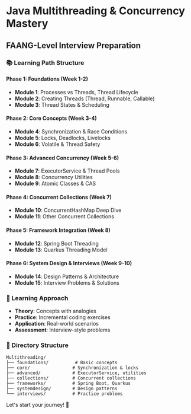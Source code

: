# Java Multithreading & Concurrency Mastery

## FAANG-Level Interview Preparation

### 📚 Learning Path Structure

#### Phase 1: Foundations (Week 1-2)

- **Module 1**: Processes vs Threads, Thread Lifecycle
- **Module 2**: Creating Threads (Thread, Runnable, Callable)
- **Module 3**: Thread States & Scheduling

#### Phase 2: Core Concepts (Week 3-4)

- **Module 4**: Synchronization & Race Conditions
- **Module 5**: Locks, Deadlocks, Livelocks
- **Module 6**: Volatile & Thread Safety

#### Phase 3: Advanced Concurrency (Week 5-6)

- **Module 7**: ExecutorService & Thread Pools
- **Module 8**: Concurrency Utilities
- **Module 9**: Atomic Classes & CAS

#### Phase 4: Concurrent Collections (Week 7)

- **Module 10**: ConcurrentHashMap Deep Dive
- **Module 11**: Other Concurrent Collections

#### Phase 5: Framework Integration (Week 8)

- **Module 12**: Spring Boot Threading
- **Module 13**: Quarkus Threading Model

#### Phase 6: System Design & Interviews (Week 9-10)

- **Module 14**: Design Patterns & Architecture
- **Module 15**: Interview Problems & Solutions

### 🎯 Learning Approach

- **Theory**: Concepts with analogies
- **Practice**: Incremental coding exercises
- **Application**: Real-world scenarios
- **Assessment**: Interview-style problems

### 📁 Directory Structure

```
Multithreading/
├── foundations/          # Basic concepts
├── core/                # Synchronization & locks
├── advanced/            # ExecutorService, utilities
├── collections/         # Concurrent collections
├── frameworks/          # Spring Boot, Quarkus
├── systemdesign/        # Design patterns
└── interviews/          # Practice problems
```

Let's start your journey! 🚀